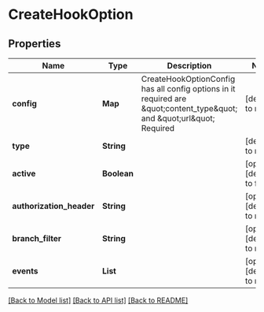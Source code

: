 # CreateHookOption
## Properties

| Name | Type | Description | Notes |
|------------ | ------------- | ------------- | -------------|
| **config** | **Map** | CreateHookOptionConfig has all config options in it required are \&quot;content_type\&quot; and \&quot;url\&quot; Required | [default to null] |
| **type** | **String** |  | [default to null] |
| **active** | **Boolean** |  | [optional] [default to false] |
| **authorization\_header** | **String** |  | [optional] [default to null] |
| **branch\_filter** | **String** |  | [optional] [default to null] |
| **events** | **List** |  | [optional] [default to null] |

[[Back to Model list]](../README.md#documentation-for-models) [[Back to API list]](../README.md#documentation-for-api-endpoints) [[Back to README]](../README.md)

